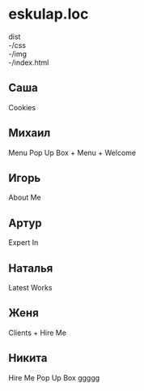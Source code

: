 # eskulap.loc
dist  
    -/css  
    -/img  
    -/index.html

## Саша
Cookies
## Михаил
Menu  Pop Up Box + Menu + Welcome
## Игорь
About Me
## Артур
Expert In
## Наталья
Latest Works
## Женя
Clients + Hire Me
## Никита
Hire Me Pop Up Box
ggggg